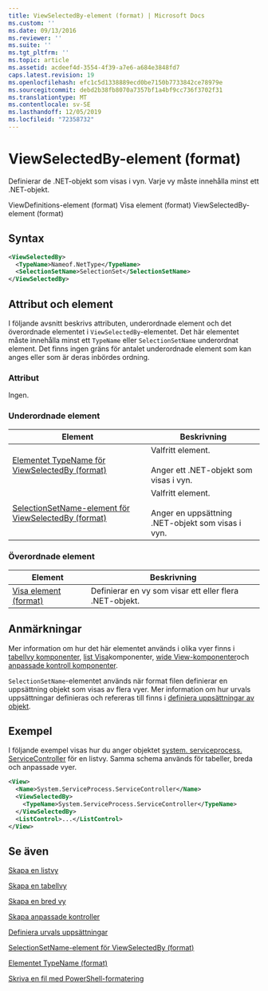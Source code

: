 ```yaml
---
title: ViewSelectedBy-element (format) | Microsoft Docs
ms.custom: ''
ms.date: 09/13/2016
ms.reviewer: ''
ms.suite: ''
ms.tgt_pltfrm: ''
ms.topic: article
ms.assetid: acdeef4d-3554-4f39-a7e6-a684e3848fd7
caps.latest.revision: 19
ms.openlocfilehash: efc1c5d1338889ecd0be7150b7733842ce78979e
ms.sourcegitcommit: debd2b38fb8070a7357bf1a4bf9cc736f3702f31
ms.translationtype: MT
ms.contentlocale: sv-SE
ms.lasthandoff: 12/05/2019
ms.locfileid: "72358732"
---
```

# <a name="viewselectedby-element-format"></a>ViewSelectedBy-element (format)

Definierar de .NET-objekt som visas i vyn. Varje vy måste innehålla minst ett .NET-objekt.

ViewDefinitions-element (format) Visa element (format) ViewSelectedBy-element (format)

## <a name="syntax"></a>Syntax

```xml
<ViewSelectedBy>
  <TypeName>Nameof.NetType</TypeName>
  <SelectionSetName>SelectionSet</SelectionSetName>
</ViewSelectedBy>
```

## <a name="attributes-and-elements"></a>Attribut och element

I följande avsnitt beskrivs attributen, underordnade element och det överordnade elementet i `ViewSelectedBy`-elementet. Det här elementet måste innehålla minst ett `TypeName` eller `SelectionSetName` underordnat element. Det finns ingen gräns för antalet underordnade element som kan anges eller som är deras inbördes ordning.

### <a name="attributes"></a>Attribut

Ingen.

### <a name="child-elements"></a>Underordnade element

|Element|Beskrivning|
|-------------|-----------------|
|[Elementet TypeName för ViewSelectedBy (format)](./typename-element-for-viewselectedby-format.md)|Valfritt element.<br /><br /> Anger ett .NET-objekt som visas i vyn.|
|[SelectionSetName-element för ViewSelectedBy (format)](./selectionsetname-element-for-viewselectedby-format.md)|Valfritt element.<br /><br /> Anger en uppsättning .NET-objekt som visas i vyn.|

### <a name="parent-elements"></a>Överordnade element

|Element|Beskrivning|
|-------------|-----------------|
|[Visa element (format)](./view-element-format.md)|Definierar en vy som visar ett eller flera .NET-objekt.|

## <a name="remarks"></a>Anmärkningar

Mer information om hur det här elementet används i olika vyer finns i [tabellvy komponenter](./creating-a-table-view.md), [list Visa](./creating-a-list-view.md)komponenter, [wide View-komponenter](./creating-a-wide-view.md)och [anpassade kontroll komponenter](./creating-custom-controls.md).

`SelectionSetName`-elementet används när format filen definierar en uppsättning objekt som visas av flera vyer. Mer information om hur urvals uppsättningar definieras och refereras till finns i [definiera uppsättningar av objekt](./defining-selection-sets.md).

## <a name="example"></a>Exempel

I följande exempel visas hur du anger objektet [system. serviceprocess. ServiceController](/dotnet/api/System.ServiceProcess.ServiceController) för en listvy. Samma schema används för tabeller, breda och anpassade vyer.

```xml
<View>
  <Name>System.ServiceProcess.ServiceController</Name>
  <ViewSelectedBy>
    <TypeName>System.ServiceProcess.ServiceController</TypeName>
  </ViewSelectedBy>
  <ListControl>...</ListControl>
</View>
```

## <a name="see-also"></a>Se även

[Skapa en listvy](./creating-a-list-view.md)

[Skapa en tabellvy](./creating-a-table-view.md)

[Skapa en bred vy](./creating-a-wide-view.md)

[Skapa anpassade kontroller](./creating-custom-controls.md)

[Definiera urvals uppsättningar](./defining-selection-sets.md)

[SelectionSetName-element för ViewSelectedBy (format)](./selectionsetname-element-for-viewselectedby-format.md)

[Elementet TypeName (format)](./typename-element-for-viewselectedby-format.md)

[Skriva en fil med PowerShell-formatering](./writing-a-powershell-formatting-file.md)
